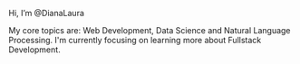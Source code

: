 Hi, I’m @DianaLaura

My core topics are: Web Development, Data Science and Natural Language Processing. I'm currently focusing on learning more about Fullstack Development.


